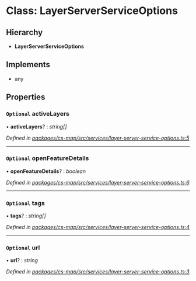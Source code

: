 # Class: LayerServerServiceOptions

## Hierarchy

* **LayerServerServiceOptions**

## Implements

* any

## Properties

### `Optional` activeLayers

• **activeLayers**? : *string[]*

*Defined in [packages/cs-map/src/services/layer-server-service-options.ts:5](https://github.com/TNOCS/csnext/blob/34474da7/packages/cs-map/src/services/layer-server-service-options.ts#L5)*

___

### `Optional` openFeatureDetails

• **openFeatureDetails**? : *boolean*

*Defined in [packages/cs-map/src/services/layer-server-service-options.ts:6](https://github.com/TNOCS/csnext/blob/34474da7/packages/cs-map/src/services/layer-server-service-options.ts#L6)*

___

### `Optional` tags

• **tags**? : *string[]*

*Defined in [packages/cs-map/src/services/layer-server-service-options.ts:4](https://github.com/TNOCS/csnext/blob/34474da7/packages/cs-map/src/services/layer-server-service-options.ts#L4)*

___

### `Optional` url

• **url**? : *string*

*Defined in [packages/cs-map/src/services/layer-server-service-options.ts:3](https://github.com/TNOCS/csnext/blob/34474da7/packages/cs-map/src/services/layer-server-service-options.ts#L3)*
